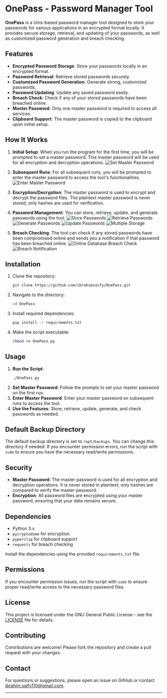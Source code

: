 # OnePass - Password Manager Tool

**OnePass** is a Unix-based password manager tool designed to store your passwords for various applications in an encrypted format locally. It provides secure storage, retrieval, and updating of your passwords, as well as customized password generation and breach checking.

## Features

- **Encrypted Password Storage**: Store your passwords locally in an encrypted format.
- **Password Retrieval**: Retrieve stored passwords securely.
- **Customized Password Generation**: Generate strong, customized passwords.
- **Password Updating**: Update any saved password easily.
- **Breach Check**: Check if any of your stored passwords have been breached online.
- **Master Password**: Only one master password is required to access all services.
- **Clipboard Support**: The master password is copied to the clipboard upon initial setup.

## How It Works

1. **Initial Setup**: When you run the program for the first time, you will be prompted to set a master password. This master password will be used for all encryption and decryption operations.
![Set Master Password](images/set_master_passwd.PNG)
2. **Subsequent Runs**: For all subsequent runs, you will be prompted to enter the master password to access the tool's functionalities.
![Enter Master Password](images/enter_master_passwd.PNG)
3. **Encryption/Decryption**: The master password is used to encrypt and decrypt the password files. The plaintext master password is never stored; only hashes are used for verification.
4. **Password Management**: You can store, retrieve, update, and generate passwords using the tool.
![Store Passwords](images/store_passwd.PNG)
![Retrieve Passwords](images/retreive_passwd.PNG)
![Generate Passwords](images/generate_passwd.PNG)
![Update Passwords](images/update_passwd.PNG)
![Multiple Storage](images/multi_store.PNG)

5. **Breach Checking**: The tool can check if any stored passwords have been compromised online and sends you a notification if that password has been breached online.
![Online Database Breach Check](images/breach_check.PNG)
![Breach Notification](images/breach_notification.PNG)

## Installation

1. Clone the repository:
   ```sh
   git clone https://github.com/ibrahimsaify/OnePass.git
   ```
2. Navigate to the directory:
   ```sh
   cd OnePass
   ```
3. Install required dependencies:
   ```sh
   pip install -r requirements.txt
   ```
4. Make the script executable:
   ```sh
   chmod +x OnePass.py
   ```

## Usage

1. **Run the Script**:
   ```sh
   ./OnePass.py
   ```
2. **Set Master Password**: Follow the prompts to set your master password on the first run.
3. **Enter Master Password**: Enter your master password on subsequent runs to access the tool.
4. **Use the Features**: Store, retrieve, update, generate, and check passwords as needed.

## Default Backup Directory

The default backup directory is set to `/opt/backups`. You can change this directory if needed. If you encounter permission errors, run the script with `sudo` to ensure you have the necessary read/write permissions.

## Security

- **Master Password**: The master password is used for all encryption and decryption operations. It is never stored in plaintext; only hashes are compared to verify the master password.
- **Encryption**: All password files are encrypted using your master password, ensuring that your data remains secure.

## Dependencies

- Python 3.x
- `pycryptodome` for encryption
- `pyperclip` for clipboard support
- `requests` for breach checking

Install the dependencies using the provided `requirements.txt` file.

## Permissions

If you encounter permission issues, run the script with `sudo` to ensure proper read/write access to the necessary password files.

## License

This project is licensed under the GNU General Public License - see the [LICENSE](LICENSE) file for details.

## Contributing

Contributions are welcome! Please fork the repository and create a pull request with your changes.

## Contact

For questions or suggestions, please open an issue on GitHub or contact [ibrahim.saify110@gmail.com](mailto:ibrahim.saify110@gmail.com).

---
